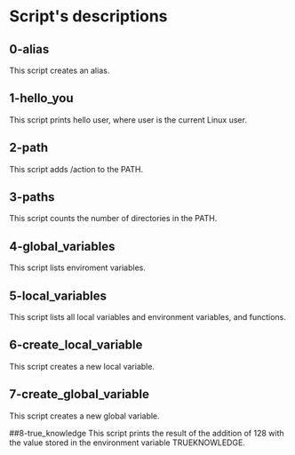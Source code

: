 # Script's descriptions

## 0-alias
This script creates an alias.

## 1-hello_you
This script prints hello user, where user is the current Linux user.

## 2-path
This script adds /action to the PATH.

## 3-paths
This script counts the number of directories in the PATH.

## 4-global_variables
This script lists enviroment variables.

## 5-local_variables
This script lists all local variables and environment variables, and functions.

## 6-create_local_variable
This script creates a new local variable.

## 7-create_global_variable
This script creates a new global variable.

##8-true_knowledge
This script prints the result of the addition of 128 with the value stored in the environment variable TRUEKNOWLEDGE.

